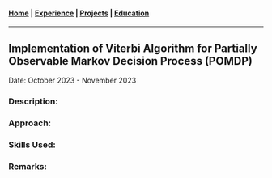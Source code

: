 #### [Home](https://jeremyjang22.github.io) |  [Experience](../Experience.md) | [Projects](../Projects.md) | [Education](../Education.md)
___________
## Implementation of Viterbi Algorithm for Partially Observable Markov Decision Process (POMDP)
Date: October 2023 - November 2023
### Description:

### Approach:

### Skills Used:

### Remarks: